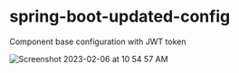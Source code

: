 # spring-boot-updated-config
Component base configuration with JWT token

![Screenshot 2023-02-06 at 10 54 57 AM](https://user-images.githubusercontent.com/73963382/217131706-8d2ab480-0495-4fb8-8512-fcf2f91a7e0e.png)

